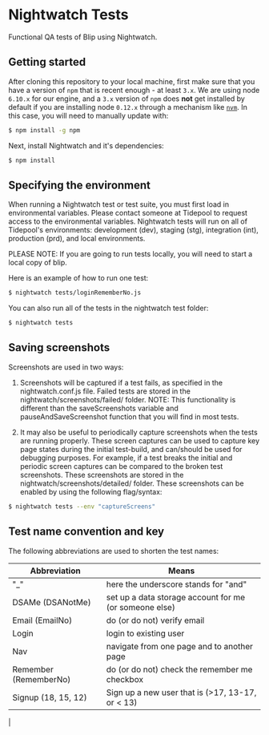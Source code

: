 # Nightwatch Tests

Functional QA tests of Blip using Nightwatch.

## Getting started

After cloning this repository to your local machine, first make sure that
you have a version of `npm` that is recent enough - at least `3.x`. We are
using node `6.10.x` for our engine, and a `3.x` version of `npm` does
**not** get installed by default if you are installing node `0.12.x` through
a mechanism like [`nvm`](https://github.com/creationix/nvm 'nvm'). In this
case, you will need to manually update with:

```bash
$ npm install -g npm
```

Next, install Nightwatch and it's dependencies:

```bash
$ npm install
```

## Specifying the environment

When running a Nightwatch test or test suite, you must first load in
environmental variables. Please contact someone at Tidepool to request
access to the environmental variables. Nightwatch tests will run on all
of Tidepool's environments: development (dev), staging (stg),
integration (int), production (prd), and local environments.

PLEASE NOTE: If you are going to run tests locally, you will need to
start a local copy of blip.

Here is an example of how to run one test:

```bash
$ nightwatch tests/loginRememberNo.js
```

You can also run all of the tests in the nightwatch test folder:

```bash
$ nightwatch tests
```

## Saving screenshots

Screenshots are used in two ways:

1. Screenshots will be captured if a test fails, as specified in the
nightwatch.conf.js file. Failed tests are stored in the
nightwatch/screenshots/failed/ folder. NOTE: This functionality
is different than the saveScreenshots variable and pauseAndSaveScreenshot
function that you will find in most tests.

2. It may also be useful to periodically capture screenshots when the
tests are running properly. These screen captures can be used to capture
key page states during the initial test-build, and can/should be used
for debugging purposes. For example, if a test breaks the initial and
periodic screen captures can be compared to the broken test screenshots.
These screenshots are stored in the
nightwatch/screenshots/detailed/ folder. These screenshots
can be enabled by using the following flag/syntax:

```bash
$ nightwatch tests --env "captureScreens"
```

## Test name convention and key

The following abbreviations are used to shorten the test names:

| Abbreviation  | Means  |
|---|---|
| "_" | here the underscore stands for "and" | 
| DSAMe (DSANotMe) | set up a data storage account for me (or someone else)  |
| Email (EmailNo)  | do (or do not) verify email  |
| Login  | login to existing user  |
| Nav  | navigate from one page and to another page  |
| Remember (RememberNo)  | do (or do not) check the remember me checkbox  |
| Signup (18, 15, 12)  | Sign up a new user that is (>17, 13-17, or < 13) |
| 
